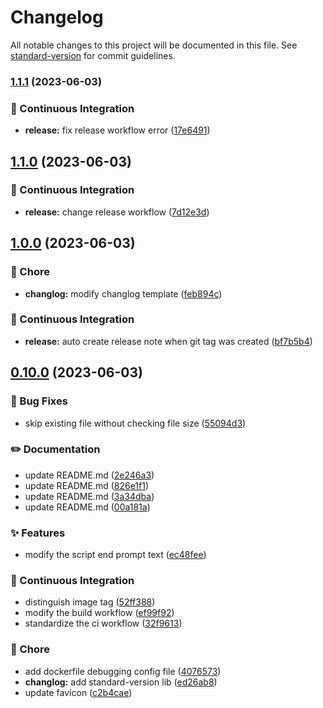 # Changelog

All notable changes to this project will be documented in this file. See [standard-version](https://github.com/conventional-changelog/standard-version) for commit guidelines.

### [1.1.1](https://github.com/BarryLiu1995/bili-fav-sniffer/compare/v1.1.0...v1.1.1) (2023-06-03)


### 👷 Continuous Integration

* **release:** fix release workflow error ([17e6491](https://github.com/BarryLiu1995/bili-fav-sniffer/commit/17e649193e4519576bcd3d1b22bf0aa445f1b0e6))

## [1.1.0](https://github.com/BarryLiu1995/bili-fav-sniffer/compare/v1.0.0...v1.1.0) (2023-06-03)


### 👷 Continuous Integration

* **release:** change release workflow ([7d12e3d](https://github.com/BarryLiu1995/bili-fav-sniffer/commit/7d12e3d5f10b7316839ee561a4fbe8687814e23e))

## [1.0.0](https://github.com/BarryLiu1995/bili-fav-sniffer/compare/v0.10.0...v1.0.0) (2023-06-03)


### 🚀 Chore

* **changlog:** modify changlog template ([feb894c](https://github.com/BarryLiu1995/bili-fav-sniffer/commit/feb894c06d2d28550185ee275a14d2549af20836))


### 👷 Continuous Integration

* **release:** auto create release note when git tag was created ([bf7b5b4](https://github.com/BarryLiu1995/bili-fav-sniffer/commit/bf7b5b4c6f1c0cd268f7cb2c812c2f9c1818f1c3))

## [0.10.0](https://github.com/BarryLiu1995/bili-fav-sniffer/compare/v0.9.5...v0.10.0) (2023-06-03)


### 🐛 Bug Fixes

* skip existing file without checking file size ([55094d3](https://github.com/BarryLiu1995/bili-fav-sniffer/commit/55094d30a9b8e712886824ad83066a4c63ebf597))


### ✏️ Documentation

* update README.md ([2e246a3](https://github.com/BarryLiu1995/bili-fav-sniffer/commit/2e246a3fd1326a4ed1df90b6f274443a70567a52))
* update README.md ([826e1f1](https://github.com/BarryLiu1995/bili-fav-sniffer/commit/826e1f10752597158cb0f9fdc2da2bf563517059))
* update README.md ([3a34dba](https://github.com/BarryLiu1995/bili-fav-sniffer/commit/3a34dba16ec2d7c7d22c68617f46048b128b27c3))
* update README.md ([00a181a](https://github.com/BarryLiu1995/bili-fav-sniffer/commit/00a181aa6c2b4efc420177ac22fdd8c0aaf14560))


### ✨ Features

* modify the script end prompt text ([ec48fee](https://github.com/BarryLiu1995/bili-fav-sniffer/commit/ec48fee62bdbc717a95c409dad8ebfd2b5549cc7))


### 👷 Continuous Integration

* distinguish image tag ([52ff388](https://github.com/BarryLiu1995/bili-fav-sniffer/commit/52ff388dd4209827fb2346fc4e824a732db47593))
* modify the build workflow ([ef99f92](https://github.com/BarryLiu1995/bili-fav-sniffer/commit/ef99f92564c8183842bfecf67f45aba3c368cf33))
* standardize the ci workflow ([32f9613](https://github.com/BarryLiu1995/bili-fav-sniffer/commit/32f96134e6c5036bbff21daecb91f07742fe7d33))


### 🚀 Chore

* add dockerfile debugging config file ([4076573](https://github.com/BarryLiu1995/bili-fav-sniffer/commit/4076573a5e18583b37e290c2906e434cce4f6d8e))
* **changlog:** add standard-version lib ([ed26ab8](https://github.com/BarryLiu1995/bili-fav-sniffer/commit/ed26ab874cf8c93d30083be654bad3c65d0861e0))
* update favicon ([c2b4cae](https://github.com/BarryLiu1995/bili-fav-sniffer/commit/c2b4cae4b73fff7bacb6be1f4f994861ec61dbb0))
